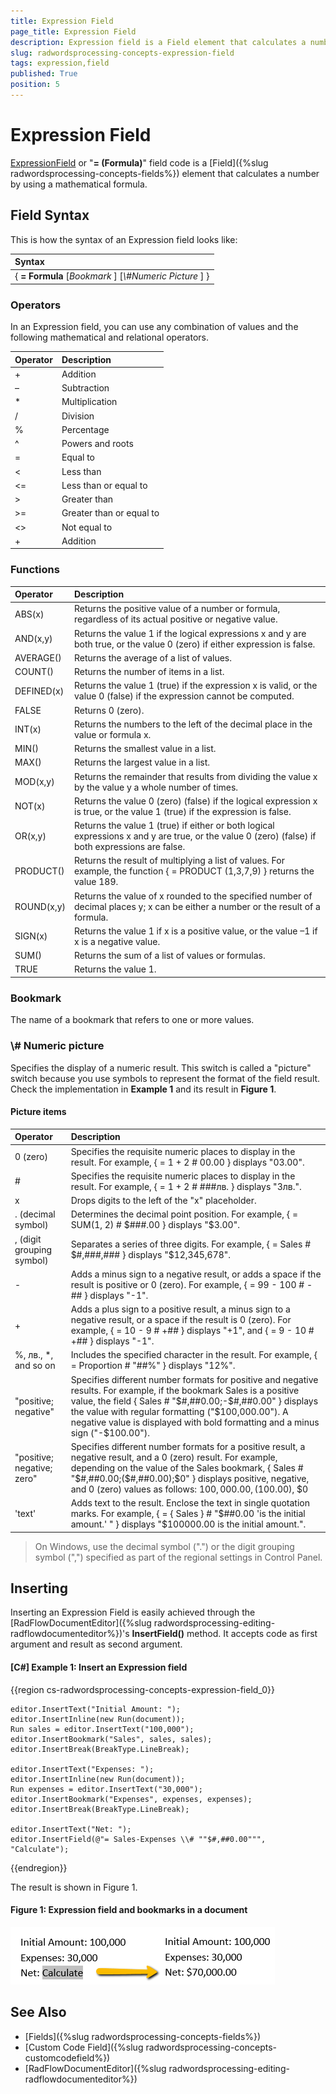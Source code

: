 ```yaml
---
title: Expression Field
page_title: Expression Field
description: Expression field is a Field element that calculates a number by using a mathematical formula.
slug: radwordsprocessing-concepts-expression-field
tags: expression,field
published: True
position: 5
---
```


# Expression Field

[ExpressionField](https://docs.telerik.com/devtools/document-processing/api/telerik.windows.documents.flow.model.fields.expressionfield) or "**= (Formula)**" field code is a [Field]({%slug radwordsprocessing-concepts-fields%}) element that calculates a number by using a mathematical formula.

## Field Syntax

This is how the syntax of an Expression field looks like:

| Syntax   											     |
| :---     											     |
| { **= Formula** [_Bookmark_ ] [_\\#Numeric Picture_ ] } |

### Operators
In an Expression field, you can use any combination of values and the following mathematical and relational operators.

| Operator | Description              |
| :---     | :---                     |
| +        | Addition                 |
| –        | Subtraction              |
| *        | Multiplication           |
| /        | Division                 |
| %        | Percentage               |
| ^        | Powers and roots         |
| =        | Equal to                 |
| <        | Less than                |
| <=       | Less than or equal to    |
| >        | Greater than             |
| >=       | Greater than or equal to |
| <>       | Not equal to             |
| +        | Addition                 |


### Functions
| Operator   | Description                                                                                                                                     |
| :---       | :---                                                                                                                                            |
| ABS(x)     | Returns the positive value of a number or formula, regardless of its actual positive or negative value.                                         |
| AND(x,y)   | Returns the value 1 if the logical expressions x and y are both true, or the value 0 (zero) if either expression is false.                      |
| AVERAGE()  | Returns the average of a list of values.                                                                                                        |
| COUNT()    | Returns the number of items in a list.                                                                                                          |
| DEFINED(x) | Returns the value 1 (true) if the expression x is valid, or the value 0 (false) if the expression cannot be computed.                           |
| FALSE      | Returns 0 (zero).                                                                                                                               |
| INT(x)     | Returns the numbers to the left of the decimal place in the value or formula x.                                                                 |
| MIN()      | Returns the smallest value in a list.                                                                                                           |
| MAX()      | Returns the largest value in a list.                                                                                                            |
| MOD(x,y)   | Returns the remainder that results from dividing the value x by the value y a whole number of times.                                            |
| NOT(x)     | Returns the value 0 (zero) (false) if the logical expression x is true, or the value 1 (true) if the expression is false.                       |
| OR(x,y)    | Returns the value 1 (true) if either or both logical expressions x and y are true, or the value 0 (zero) (false) if both expressions are false. |
| PRODUCT()  | Returns the result of multiplying a list of values. For example, the function { = PRODUCT (1,3,7,9) } returns the value 189.                    |
| ROUND(x,y) | Returns the value of x rounded to the specified number of decimal places y; x can be either a number or the result of a formula.                |
| SIGN(x)    | Returns the value 1 if x is a positive value, or the value –1 if x is a negative value.                                                         |
| SUM()      | Returns the sum of a list of values or formulas.                                                                                                |
| TRUE       | Returns the value 1.                                                                                                                            |

### Bookmark
The name of a bookmark that refers to one or more values.

### \\# Numeric picture
Specifies the display of a numeric result. This switch is called a "picture" switch because you use symbols to represent the format of the field result. Check the implementation in **Example 1** and its result in **Figure 1**.

#### Picture items

| Operator                   | Description                                                                                                          |
| :---                       | :---                                                                                                                 |
| 0 (zero)                   | Specifies the requisite numeric places to display in the result. For example, { = 1 + 2 \# 00.00 } displays "03.00". |
| #                          | Specifies the requisite numeric places to display in the result. For example, { = 1 + 2 \# ###лв. } displays "3лв.". |
| x                          | Drops digits to the left of the "x" placeholder.                                                                     |
| . (decimal symbol)         | Determines the decimal point position. For example, { = SUM(1, 2) \# $###.00 } displays "$3.00".                     |
| , (digit grouping symbol)  | Separates a series of three digits. For example, { = Sales \# $#,###,### } displays "$12,345,678".                   |
| -                          | Adds a minus sign to a negative result, or adds a space if the result is positive or 0 (zero). For example, { = 99 - 100 \# -## } displays "-1". |
| +                          | Adds a plus sign to a positive result, a minus sign to a negative result, or a space if the result is 0 (zero). For example, { = 10 - 9 \# +## } displays "+1", and { = 9 - 10 \# +## } displays "-1".  |
| %, лв., *, and so on       | Includes the specified character in the result. For example, { = Proportion \# "##%" } displays "12%". |
| "positive; negative"       | Specifies different number formats for positive and negative results. For example, if the bookmark Sales is a positive value, the field { Sales \# "$#,##0.00;-$#,##0.00" } displays the value with regular formatting ("$100,000.00"). A negative value is displayed with bold formatting and a minus sign ("-$100.00"). |
| "positive; negative; zero" | Specifies different number formats for a positive result, a negative result, and a 0 (zero) result. For example, depending on the value of the Sales bookmark, { Sales \# "$#,##0.00;($#,##0.00);$0" } displays positive, negative, and 0 (zero) values as follows: $100,000.00, ($100.00), $0 |
| 'text'                     | Adds text to the result. Enclose the text in single quotation marks. For example, { = { Sales }  \# "$##0.00 'is the initial amount.' " } displays "$100000.00 is the initial amount.". |

>On Windows, use the decimal symbol (".") or the digit grouping symbol (",") specified as part of the regional settings in Control Panel.

## Inserting

Inserting an Expression Field is easily achieved through the [RadFlowDocumentEditor]({%slug radwordsprocessing-editing-radflowdocumenteditor%})'s **InsertField()** method. It accepts code as first argument and result as second argument.
       

#### __[C#] Example 1: Insert an Expression field__

{{region cs-radwordsprocessing-concepts-expression-field_0}}

	editor.InsertText("Initial Amount: ");
	editor.InsertInline(new Run(document));
	Run sales = editor.InsertText("100,000");
	editor.InsertBookmark("Sales", sales, sales);
	editor.InsertBreak(BreakType.LineBreak);

	editor.InsertText("Expenses: ");
	editor.InsertInline(new Run(document));
	Run expenses = editor.InsertText("30,000");
	editor.InsertBookmark("Expenses", expenses, expenses);
	editor.InsertBreak(BreakType.LineBreak);

	editor.InsertText("Net: ");
	editor.InsertField(@"= Sales-Expenses \\# ""$#,##0.00""", "Calculate");
{{endregion}}

The result is shown in Figure 1.

#### Figure 1: Expression field and bookmarks in a document
  ![RadWordsProcessing Concepts Fields Expression Field 01](images/RadWordsProcessing_Concepts_Fields_Expression_Field_01.png)

## See Also

 * [Fields]({%slug radwordsprocessing-concepts-fields%})
 * [Custom Code Field]({%slug radwordsprocessing-concepts-customcodefield%})
 * [RadFlowDocumentEditor]({%slug radwordsprocessing-editing-radflowdocumenteditor%})
